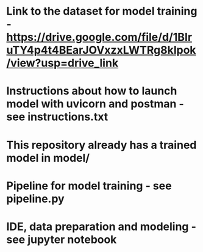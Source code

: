 # Link to the dataset for model training - https://drive.google.com/file/d/1BIruTY4p4t4BEarJOVxzxLWTRg8kIpok/view?usp=drive_link
# Instructions about how to launch model with uvicorn and postman - see instructions.txt
# This repository already has a trained model in model/
# Pipeline for model training - see pipeline.py
# IDE, data preparation and modeling - see jupyter notebook
